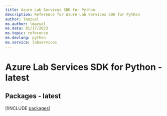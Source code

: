 ```yaml
---
title: Azure Lab Services SDK for Python
description: Reference for Azure Lab Services SDK for Python
author: lmazuel
ms.author: lmazuel
ms.data: 01/17/2023
ms.topic: reference
ms.devlang: python
ms.service: labservices
---
```

# Azure Lab Services SDK for Python - latest
## Packages - latest
[!INCLUDE [packages](lab-services-index.md)]